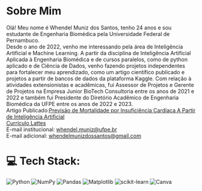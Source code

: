 # Sobre Mim
Olá! Meu nome é Whendel Muniz dos Santos, tenho 24 anos e sou estudante de Engenharia Biomédica pela Universidade Federal de Pernambuco. <br>Desde o ano de 2022, venho me interessando pela área de Inteligência Artificial e Machine Learning. A partir da disciplina de Inteligência Artificial Aplicada à Engenharia Biomédica e de cursos paralelos, como de python aplicado e de Ciência de Dados, venho fazendo projetos independentes para fortalecer meu aprendizado, como um artigo científico publicado e projetos a partir de bancos de dados da plataforma Kaggle. Com relação à atividades extensionistas e acadêmicas, fui Assessor de Projetos e Gerente de Projetos na Empresa Junior BioTech Consultoria entre os anos de 2021 e 2022 e também fui Presidente do Diretório Acadêmico de Engenharia Biomédica da UFPE entre os anos de 2022 e 2023. 
<br> Artigo Publicado:[Previsão de Mortalidade por Insuficiência Cardíaca A Partir de Inteligência Artificial](https://doi.org/10.54751/revistafoco.v16n9-175) <br>[Currículo Lattes](http://lattes.cnpq.br/2931763581518214)<br> E-mail institucional: whendel.muniz@ufpe.br <br> E-mail adicional: whendelmunizdossantos@gmail.com


# 💻 Tech Stack:
![Python](https://img.shields.io/badge/python-3670A0?style=for-the-badge&logo=python&logoColor=ffdd54) ![NumPy](https://img.shields.io/badge/numpy-%23013243.svg?style=for-the-badge&logo=numpy&logoColor=white) ![Pandas](https://img.shields.io/badge/pandas-%23150458.svg?style=for-the-badge&logo=pandas&logoColor=white) ![Matplotlib](https://img.shields.io/badge/Matplotlib-%23ffffff.svg?style=for-the-badge&logo=Matplotlib&logoColor=black) ![scikit-learn](https://img.shields.io/badge/scikit--learn-%23F7931E.svg?style=for-the-badge&logo=scikit-learn&logoColor=white) ![Canva](https://img.shields.io/badge/Canva-%2300C4CC.svg?style=for-the-badge&logo=Canva&logoColor=white)

<!-- Proudly created with GPRM ( https://gprm.itsvg.in ) -->
